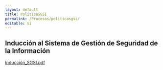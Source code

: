 ```yaml
---
layout: default
title: PolíticaSGSI
permalink: /Procesos/politicasgsi/
editable: si
---
```


## Inducción al Sistema de Gestión de Seguridad de la Información

[Inducción_SGSI.pdf](Inducción_SGSI.pdf)




